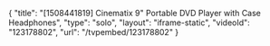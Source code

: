 {
    "title": "[1508441819] Cinematix 9\" Portable DVD Player with Case   Headphones",
    "type": "solo",
    "layout": "iframe-static",
    "videoId": "123178802",
    "url": "\/tvpembed\/123178802"
}